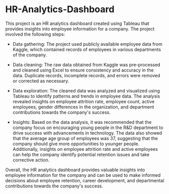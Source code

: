 # HR-Analytics-Dashboard

This project is an HR analytics dashboard created using Tableau that provides insights into employee information for a company. The project involved the following steps:

- Data gathering: The project used publicly available employee data from Kaggle, which contained records of employees in various departments of the company.

- Data cleaning: The raw data obtained from Kaggle was pre-processed and cleaned using Excel to ensure consistency and accuracy in the data. Duplicate records, incomplete records, and errors were removed or corrected as necessary.

- Data exploration: The cleaned data was analyzed and visualized using Tableau to identify patterns and trends in employee data. The analysis revealed insights on employee attrition rate, employee count, active employees, gender differences in the organization, and department contributions towards the company's success.

- Insights: Based on the data analysis, it was recommended that the company focus on encouraging young people in the R&D department to drive success with advancements in technology. The data also showed that the average age group of employees was 37, suggesting that the company should give more opportunities to younger people. Additionally, insights on employee attrition rate and active employees can help the company identify potential retention issues and take corrective action.

Overall, the HR analytics dashboard provides valuable insights into employee information for the company and can be used to make informed decisions about employee retention, career development, and departmental contributions towards the company's success.
